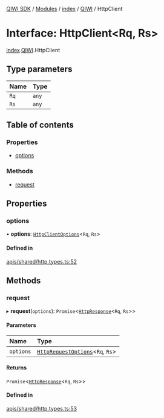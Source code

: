 [QIWI SDK](../README.md) / [Modules](../modules.md) / [index](../modules/index.md) / [QIWI](../modules/index.QIWI.md) / HttpClient

# Interface: HttpClient<Rq, Rs\>

[index](../modules/index.md).[QIWI](../modules/index.QIWI.md).HttpClient

## Type parameters

| Name | Type |
| :------ | :------ |
| `Rq` | `any` |
| `Rs` | `any` |

## Table of contents

### Properties

- [options](index.QIWI.HttpClient.md#options)

### Methods

- [request](index.QIWI.HttpClient.md#request)

## Properties

### options

• **options**: [`HttpClientOptions`](index.QIWI.HttpClientOptions.md)<`Rq`, `Rs`\>

#### Defined in

[apis/shared/http.types.ts:52](https://github.com/AlexXanderGrib/node-qiwi-sdk/blob/501d75e/src/apis/shared/http.types.ts#L52)

## Methods

### request

▸ **request**(`options`): `Promise`<[`HttpResponse`](index.QIWI.HttpResponse.md)<`Rq`, `Rs`\>\>

#### Parameters

| Name | Type |
| :------ | :------ |
| `options` | [`HttpRequestOptions`](index.QIWI.HttpRequestOptions.md)<`Rq`, `Rs`\> |

#### Returns

`Promise`<[`HttpResponse`](index.QIWI.HttpResponse.md)<`Rq`, `Rs`\>\>

#### Defined in

[apis/shared/http.types.ts:53](https://github.com/AlexXanderGrib/node-qiwi-sdk/blob/501d75e/src/apis/shared/http.types.ts#L53)
